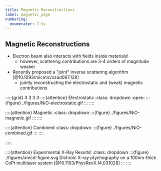 ```yaml
---
title: Magnetic Reconstructions
label: magnetic_page
numbering:
  enumerator: 7.%s
---
```


## Magnetic Reconstructions

- Electron beam also interacts with fields inside materials!
  - however, scattering contributions are 3-4 orders of magnitude weaker
- Recently proposed a "joint" inverse scattering algorithm [@10.1093/micmic/ozad067.128]
  - jointly reconstructing the electrostatic and (weak) magnetic contributions

:::::{grid} 3 3 3 3
::::{attention} Electrostatic
:class: dropdown
:open:
:::{figure} ./figures/NiO-electrostatic.gif
:::
::::

::::{attention} Magnetic
:class: dropdown
:::{figure} ./figures/NiO-magnetic.gif
:::
::::

::::{attention} Combined
:class: dropdown
:::{figure} ./figures/NiO-combined.gif
:::
::::

:::::

::::{attention} Experimental X-Ray Results!
:class: dropdown
:::{figure} ./figures/xmcd-figure.svg
Dichroic X-ray ptychography on a 100nm-thick CoPt multilayer system [@10.1103/PhysRevX.14.031028]
:::
::::
